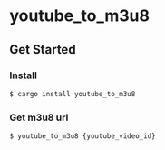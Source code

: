 # youtube_to_m3u8

## Get Started

### Install

```bash
$ cargo install youtube_to_m3u8
```

### Get m3u8 url

```bash
$ youtube_to_m3u8 {youtube_video_id}
```